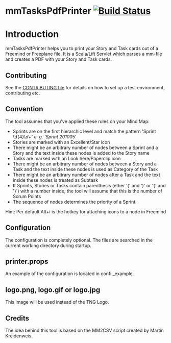 # mmTasksPdfPrinter [![Build Status](https://travis-ci.org/crasu/mmTasksPdfPrinter.png?branch=master)](https://travis-ci.org/crasu/mmTasksPdfPrinter)

# Introduction 
mmTasksPdfPrinter helps you to print your Story and Task cards out of a Freemind
or Freeplane file. It is a Scala/Lift Servlet which parses a mm-file and creates
a PDF with your Story and Task cards.

## Contributing
See the [CONTRIBUTING file](CONTRIBUTING.md) for details on how to set up a test environment, contributing etc.

## Convention 
The tool assumes that you've applied these rules on your Mind Map:
* Sprints are on the first hierarchic level and match the pattern 'Sprint \d{4}*\d+' e. g. 'Sprint 2010*05'
* Stories are marked with an Excellent/Star icon
* There might be an arbitrary number of nodes between a Sprint and a Story
    and the text inside these nodes is added to the Story name
* Tasks are marked with an Look here/Paperclip icon
* There might be an arbitrary number of nodes between a Story and a Task
    and the text inside these nodes is used as Category of the Task
* There might be an arbitrary number of nodes after a Task
    and the text inside these nodes is treated as Subtask
* If Sprints, Stories or Tasks contain parenthesis (ether '(' and ')' or '{' and '}')
    with a number inside, the tool will assume that this is the number of Scrum Points
* The sequence of nodes determines the priority of a Sprint

Hint: Per default Alt+i is the hotkey for attaching icons to a node in Freemind

## Configuration 
The configuration is completely optional. The files are searched in the
current working directory during startup.

## printer.props 

An example of the configuration is located in confi _example.

## logo.png, logo.gif or logo.jpg 
This image will be used instead of the TNG Logo.

## Credits 
The idea behind this tool is based on the MM2CSV script created by Martin Kreidenweis.
